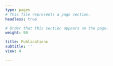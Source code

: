 ```yaml
---
type: pages
# This file represents a page section.
headless: true

# Order that this section appears on the page.
weight: 90

title: Publications
subtitle: ''
view: 4

---
```

